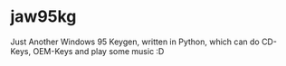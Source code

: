 # jaw95kg
Just Another Windows 95 Keygen, written in Python, which can do CD-Keys, OEM-Keys and play some music :D
